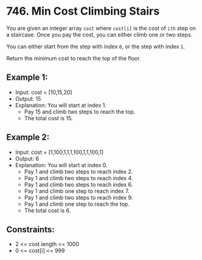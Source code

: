 # 746. Min Cost Climbing Stairs

You are given an integer array `cost` where `cost[i]` is the cost of `ith` step on a staircase. Once you pay the cost, you can either climb one or two steps.

You can either start from the step with index `0`, or the step with index `1`.

Return the minimum cost to reach the top of the floor.


## Example 1:

- Input: cost = [10,15,20]
- Output: 15
- Explanation: You will start at index 1.
    - Pay 15 and climb two steps to reach the top.
    - The total cost is 15.

## Example 2:

- Input: cost = [1,100,1,1,1,100,1,1,100,1]
- Output: 6
- Explanation: You will start at index 0.
    - Pay 1 and climb two steps to reach index 2.
    - Pay 1 and climb two steps to reach index 4.
    - Pay 1 and climb two steps to reach index 6.
    - Pay 1 and climb one step to reach index 7.
    - Pay 1 and climb two steps to reach index 9.
    - Pay 1 and climb one step to reach the top.
    - The total cost is 6.
 

## Constraints:

- 2 <= cost.length <= 1000
- 0 <= cost[i] <= 999